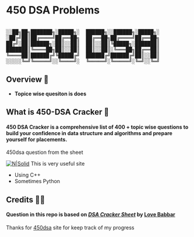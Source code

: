 # 450 DSA Problems 
<pre>

░░██╗██╗███████╗░█████╗░  ██████╗░░██████╗░█████╗░
░██╔╝██║██╔════╝██╔══██╗  ██╔══██╗██╔════╝██╔══██╗
██╔╝░██║██████╗░██║░░██║  ██║░░██║╚█████╗░███████║
███████║╚════██╗██║░░██║  ██║░░██║░╚═══██╗██╔══██║
╚════██║██████╔╝╚█████╔╝  ██████╔╝██████╔╝██║░░██║
░░░░░╚═╝╚═════╝░░╚════╝░  ╚═════╝░╚═════╝░╚═╝░░╚═╝
</pre>

## Overview 👀

- **Topice wise quesiton is does**

## What is 450-DSA Cracker 🤔

#### 450 DSA Cracker is a comprehensive list of 400 + topic wise questions to build your confidence in data structure and algorithms and prepare yourself for placements.

450dsa question from the sheet 

[![N|Solid](https://450dsa.com/favicon.ico)](https://450dsa.com) This is very useful site

- Using C++
- Sometimes Python


## Credits 🙏🏻

#### Question in this repo is based on _[DSA Cracker Sheet]_ by [Love Babbar]
[dsa cracker sheet]: https://drive.google.com/file/d/1FMdN_OCfOI0iAeDlqswCiC2DZzD4nPsb/view
[love babbar]: https://www.linkedin.com/in/love-babbar-38ab2887/

Thanks for [450dsa] site for keep track of my progress

[450dsa]: https://450dsa.com/
